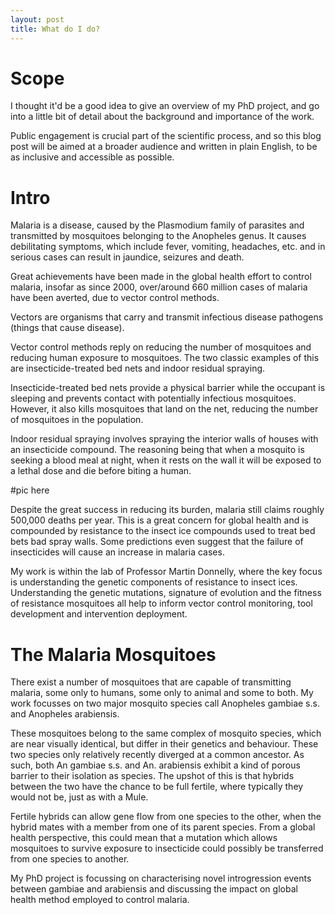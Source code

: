 ```yaml
---
layout: post
title: What do I do?
---
```


# Scope

I thought it'd be a good idea to give an overview of my PhD project, and go into a little bit of detail about the background and importance of the work.

Public engagement is crucial part of the scientific process, and so this blog post will be aimed at a broader audience and written in plain English, to be as inclusive and accessible as possible.

# Intro

Malaria is a disease, caused by the Plasmodium family of parasites and transmitted by mosquitoes belonging to the Anopheles genus. It causes debilitating symptoms, which include fever, vomiting, headaches, etc. and in serious cases can result in jaundice, seizures and death.

Great achievements have been made in the global health effort to control malaria, insofar as since 2000, over/around 660 million cases of malaria have been averted, due to vector control methods.

Vectors are organisms that carry and transmit infectious disease pathogens (things that cause disease).

Vector control methods reply on reducing the number of mosquitoes and reducing human exposure to mosquitoes. The two classic examples of this are insecticide-treated bed nets and indoor residual spraying.

Insecticide-treated bed nets provide a physical barrier while the occupant is sleeping and prevents contact with potentially infectious mosquitoes. However, it also kills mosquitoes that land on the net, reducing the number of mosquitoes in the population.

Indoor residual spraying involves spraying the interior walls of houses with an insecticide compound. The reasoning being that when a mosquito is seeking a blood meal at night, when it rests on the wall it will be exposed to a lethal dose and die before biting a human.

#pic here

Despite the great success in reducing its burden, malaria still claims roughly 500,000 deaths per year. This is a great concern for global health and is compounded by resistance to the insect ice compounds used to treat bed bets bad spray walls. Some predictions even suggest that the failure of insecticides will cause an increase in malaria cases.

My work is within the lab of Professor Martin Donnelly, where the key focus is understanding the genetic components of resistance to insect ices. Understanding the genetic mutations, signature of evolution and the fitness of resistance mosquitoes all help to inform vector control monitoring, tool development and intervention deployment. 

# The Malaria Mosquitoes

There exist a number of mosquitoes that are capable of transmitting malaria, some only to humans, some only to animal and some to both. My work focusses on two major mosquito species call Anopheles gambiae s.s. and Anopheles arabiensis.

These mosquitoes belong to the same complex of mosquito species, which are near visually identical, but differ in their genetics and behaviour. These two species only relatively recently diverged at a common ancestor. As such, both An gambiae s.s. and An. arabiensis exhibit a kind of porous barrier to their isolation as species. The upshot of this is that hybrids between the two have the chance to be full fertile, where typically they would not be, just as with a Mule. 

Fertile hybrids can allow gene flow from one species to the other, when the hybrid mates with a member from one of its parent species. From a global health perspective, this could mean that a mutation which allows mosquitoes to survive exposure to insecticide could possibly be transferred from one species to another. 

My PhD project is focussing on characterising novel introgression events between gambiae and arabiensis and discussing the impact on global health method employed to control malaria.
